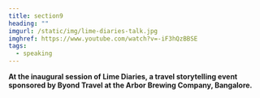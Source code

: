 ```yaml
---
title: section9
heading: ""
imgurl: /static/img/lime-diaries-talk.jpg
imghref: https://www.youtube.com/watch?v=-iF3hQzBBSE
tags:
  - speaking
---
```

**At the inaugural session of Lime Diaries, a travel storytelling event sponsored by Byond Travel at the Arbor Brewing Company, Bangalore.**

